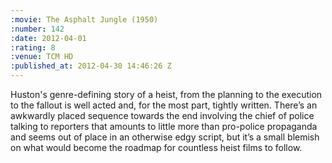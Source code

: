 ```yaml
--- 
:movie: The Asphalt Jungle (1950)
:number: 142
:date: 2012-04-01
:rating: 8
:venue: TCM HD
:published_at: 2012-04-30 14:46:26 Z
---
```

Huston's genre-defining story of a heist, from the planning to the execution to the fallout is well acted and, for the most part, tightly written.  There’s an awkwardly placed sequence towards the end involving the chief of police talking to reporters that amounts to little more than pro-police propaganda and seems out of place in an otherwise edgy script, but it’s a small blemish on what would become the roadmap for countless heist films to follow.
